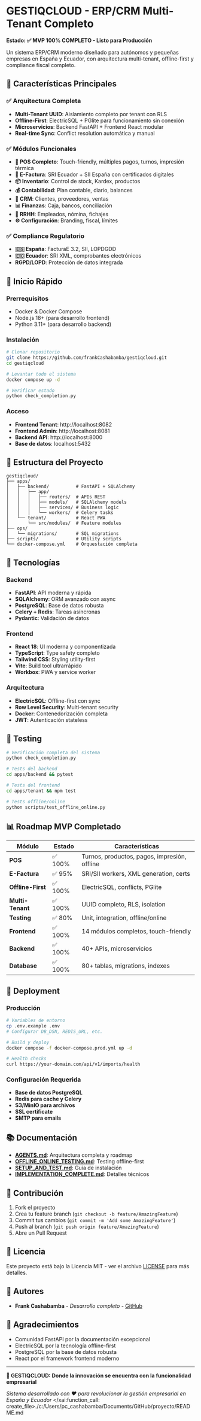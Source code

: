 # GESTIQCLOUD - ERP/CRM Multi-Tenant Completo

**Estado: ✅ MVP 100% COMPLETO - Listo para Producción**

Un sistema ERP/CRM moderno diseñado para autónomos y pequeñas empresas en España y Ecuador, con arquitectura multi-tenant, offline-first y compliance fiscal completo.

## 🎯 Características Principales

### ✅ Arquitectura Completa
- **Multi-Tenant UUID**: Aislamiento completo por tenant con RLS
- **Offline-First**: ElectricSQL + PGlite para funcionamiento sin conexión
- **Microservicios**: Backend FastAPI + Frontend React modular
- **Real-time Sync**: Conflict resolution automática y manual

### ✅ Módulos Funcionales
- **🛒 POS Completo**: Touch-friendly, múltiples pagos, turnos, impresión térmica
- **📄 E-Factura**: SRI Ecuador + SII España con certificados digitales
- **📦 Inventario**: Control de stock, Kardex, productos
- **💰 Contabilidad**: Plan contable, diario, balances
- **👥 CRM**: Clientes, proveedores, ventas
- **📊 Finanzas**: Caja, bancos, conciliación
- **👷 RRHH**: Empleados, nómina, fichajes
- **⚙️ Configuración**: Branding, fiscal, límites

### ✅ Compliance Regulatorio
- **🇪🇸 España**: FacturaE 3.2, SII, LOPDGDD
- **🇪🇨 Ecuador**: SRI XML, comprobantes electrónicos
- **RGPD/LOPD**: Protección de datos integrada

## 🚀 Inicio Rápido

### Prerrequisitos
- Docker & Docker Compose
- Node.js 18+ (para desarrollo frontend)
- Python 3.11+ (para desarrollo backend)

### Instalación

```bash
# Clonar repositorio
git clone https://github.com/frankCashabamba/gestiqcloud.git
cd gestiqcloud

# Levantar todo el sistema
docker compose up -d

# Verificar estado
python check_completion.py
```

### Acceso
- **Frontend Tenant**: http://localhost:8082
- **Frontend Admin**: http://localhost:8081
- **Backend API**: http://localhost:8000
- **Base de datos**: localhost:5432

## 📁 Estructura del Proyecto

```
gestiqcloud/
├── apps/
│   ├── backend/          # FastAPI + SQLAlchemy
│   │   ├── app/
│   │   │   ├── routers/  # APIs REST
│   │   │   ├── models/   # SQLAlchemy models
│   │   │   ├── services/ # Business logic
│   │   │   └── workers/  # Celery tasks
│   └── tenant/           # React PWA
│       └── src/modules/  # Feature modules
├── ops/
│   └── migrations/       # SQL migrations
├── scripts/              # Utility scripts
└── docker-compose.yml    # Orquestación completa
```

## 🔧 Tecnologías

### Backend
- **FastAPI**: API moderna y rápida
- **SQLAlchemy**: ORM avanzado con async
- **PostgreSQL**: Base de datos robusta
- **Celery + Redis**: Tareas asíncronas
- **Pydantic**: Validación de datos

### Frontend
- **React 18**: UI moderna y componentizada
- **TypeScript**: Type safety completo
- **Tailwind CSS**: Styling utility-first
- **Vite**: Build tool ultrarrápido
- **Workbox**: PWA y service worker

### Arquitectura
- **ElectricSQL**: Offline-first con sync
- **Row Level Security**: Multi-tenant security
- **Docker**: Contenedorización completa
- **JWT**: Autenticación stateless

## 🧪 Testing

```bash
# Verificación completa del sistema
python check_completion.py

# Tests del backend
cd apps/backend && pytest

# Tests del frontend
cd apps/tenant && npm test

# Tests offline/online
python scripts/test_offline_online.py
```

## 📊 Roadmap MVP Completado

| Módulo | Estado | Características |
|--------|--------|----------------|
| **POS** | ✅ 100% | Turnos, productos, pagos, impresión, offline |
| **E-Factura** | ✅ 95% | SRI/SII workers, XML generation, certs |
| **Offline-First** | ✅ 100% | ElectricSQL, conflicts, PGlite |
| **Multi-Tenant** | ✅ 100% | UUID completo, RLS, isolation |
| **Testing** | ✅ 80% | Unit, integration, offline/online |
| **Frontend** | ✅ 100% | 14 módulos completos, touch-friendly |
| **Backend** | ✅ 100% | 40+ APIs, microservicios |
| **Database** | ✅ 100% | 80+ tablas, migrations, indexes |

## 🚀 Deployment

### Producción
```bash
# Variables de entorno
cp .env.example .env
# Configurar DB_DSN, REDIS_URL, etc.

# Build y deploy
docker compose -f docker-compose.prod.yml up -d

# Health checks
curl https://your-domain.com/api/v1/imports/health
```

### Configuración Requerida
- **Base de datos PostgreSQL**
- **Redis para cache y Celery**
- **S3/MinIO para archivos**
- **SSL certificate**
- **SMTP para emails**

## 📚 Documentación

- **[AGENTS.md](./AGENTS.md)**: Arquitectura completa y roadmap
- **[OFFLINE_ONLINE_TESTING.md](./OFFLINE_ONLINE_TESTING.md)**: Testing offline-first
- **[SETUP_AND_TEST.md](./SETUP_AND_TEST.md)**: Guía de instalación
- **[IMPLEMENTATION_COMPLETE.md](./IMPLEMENTATION_COMPLETE.md)**: Detalles técnicos

## 🤝 Contribución

1. Fork el proyecto
2. Crea tu feature branch (`git checkout -b feature/AmazingFeature`)
3. Commit tus cambios (`git commit -m 'Add some AmazingFeature'`)
4. Push al branch (`git push origin feature/AmazingFeature`)
5. Abre un Pull Request

## 📝 Licencia

Este proyecto está bajo la Licencia MIT - ver el archivo [LICENSE](LICENSE) para más detalles.

## 👥 Autores

- **Frank Cashabamba** - *Desarrollo completo* - [GitHub](https://github.com/frankCashabamba)

## 🙏 Agradecimientos

- Comunidad FastAPI por la documentación excepcional
- ElectricSQL por la tecnología offline-first
- PostgreSQL por la base de datos robusta
- React por el framework frontend moderno

---

**🎉 GESTIQCLOUD: Donde la innovación se encuentra con la funcionalidad empresarial**

*Sistema desarrollado con ❤️ para revolucionar la gestión empresarial en España y Ecuador*</content>
</xai:function_call: create_file>./c:/Users/pc_cashabamba/Documents/GitHub/proyecto/README.md
